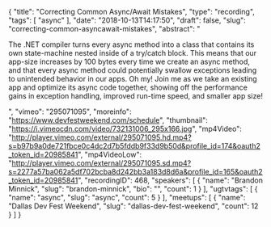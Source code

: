 {
  "title": "Correcting Common Async/Await Mistakes",
  "type": "recording",
  "tags": [
    "async"
  ],
  "date": "2018-10-13T14:17:50",
  "draft": false,
  "slug": "correcting-common-asyncawait-mistakes",
  "abstract": "<p>The .NET compiler turns every async method into a class that contains its own state-machine nested inside of a try/catch block. This means that our app-size increases by 100 bytes every time we create an async method, and that every async method could potentially swallow exceptions leading to unintended behavior in our apps. Oh my! Join me as we take an existing app and optimize its async code together, showing off the performance gains in exception handling, improved run-time speed, and smaller app size!</p>",
  "vimeo": "295071095",
  "moreinfo": "https://www.devfestweekend.com/schedule",
  "thumbnail": "https://i.vimeocdn.com/video/732131006_295x166.jpg",
  "mp4Video": "http://player.vimeo.com/external/295071095.hd.mp4?s=b97b9a0de721fbce0c4dc2d7b5fddb9f33d9b50d&profile_id=174&oauth2_token_id=20985841",
  "mp4VideoLow": "http://player.vimeo.com/external/295071095.sd.mp4?s=2277a57ba062a5df702bcba8d242bb3a183d8d6a&profile_id=165&oauth2_token_id=20985841",
  "recordingID": 468,
  "speakers": [
    {
      "name": "Brandon Minnick",
      "slug": "brandon-minnick",
      "bio": "",
      "count": 1
    }
  ],
  "ugtvtags": [
    {
      "name": "async",
      "slug": "async",
      "count": 5
    }
  ],
  "meetups": [
    {
      "name": "Dallas Dev Fest Weekend",
      "slug": "dallas-dev-fest-weekend",
      "count": 12
    }
  ]
}